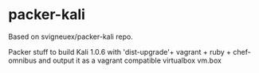 packer-kali
===========
Based on svigneuex/packer-kali repo.

Packer stuff to build Kali 1.0.6 with 'dist-upgrade'+ vagrant + ruby + chef-omnibus and output it as a vagrant compatible virtualbox vm.box
